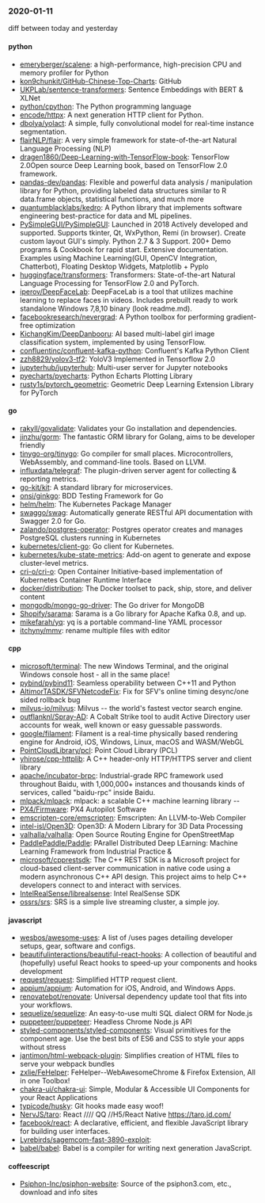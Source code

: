 ### 2020-01-11
diff between today and yesterday

#### python
* [emeryberger/scalene](https://github.com/emeryberger/scalene): a high-performance, high-precision CPU and memory profiler for Python
* [kon9chunkit/GitHub-Chinese-Top-Charts](https://github.com/kon9chunkit/GitHub-Chinese-Top-Charts):  GitHub
* [UKPLab/sentence-transformers](https://github.com/UKPLab/sentence-transformers): Sentence Embeddings with BERT & XLNet
* [python/cpython](https://github.com/python/cpython): The Python programming language
* [encode/httpx](https://github.com/encode/httpx): A next generation HTTP client for Python. 
* [dbolya/yolact](https://github.com/dbolya/yolact): A simple, fully convolutional model for real-time instance segmentation.
* [flairNLP/flair](https://github.com/flairNLP/flair): A very simple framework for state-of-the-art Natural Language Processing (NLP)
* [dragen1860/Deep-Learning-with-TensorFlow-book](https://github.com/dragen1860/Deep-Learning-with-TensorFlow-book): TensorFlow 2.0Open source Deep Learning book, based on TensorFlow 2.0 framework.
* [pandas-dev/pandas](https://github.com/pandas-dev/pandas): Flexible and powerful data analysis / manipulation library for Python, providing labeled data structures similar to R data.frame objects, statistical functions, and much more
* [quantumblacklabs/kedro](https://github.com/quantumblacklabs/kedro): A Python library that implements software engineering best-practice for data and ML pipelines.
* [PySimpleGUI/PySimpleGUI](https://github.com/PySimpleGUI/PySimpleGUI): Launched in 2018 Actively developed and supported. Supports tkinter, Qt, WxPython, Remi (in browser). Create custom layout GUI's simply. Python 2.7 & 3 Support. 200+ Demo programs & Cookbook for rapid start. Extensive documentation. Examples using Machine Learning(GUI, OpenCV Integration, Chatterbot), Floating Desktop Widgets, Matplotlib + Pyplo
* [huggingface/transformers](https://github.com/huggingface/transformers):  Transformers: State-of-the-art Natural Language Processing for TensorFlow 2.0 and PyTorch.
* [iperov/DeepFaceLab](https://github.com/iperov/DeepFaceLab): DeepFaceLab is a tool that utilizes machine learning to replace faces in videos. Includes prebuilt ready to work standalone Windows 7,8,10 binary (look readme.md).
* [facebookresearch/nevergrad](https://github.com/facebookresearch/nevergrad): A Python toolbox for performing gradient-free optimization
* [KichangKim/DeepDanbooru](https://github.com/KichangKim/DeepDanbooru): AI based multi-label girl image classification system, implemented by using TensorFlow.
* [confluentinc/confluent-kafka-python](https://github.com/confluentinc/confluent-kafka-python): Confluent's Kafka Python Client
* [zzh8829/yolov3-tf2](https://github.com/zzh8829/yolov3-tf2): YoloV3 Implemented in Tensorflow 2.0
* [jupyterhub/jupyterhub](https://github.com/jupyterhub/jupyterhub): Multi-user server for Jupyter notebooks
* [pyecharts/pyecharts](https://github.com/pyecharts/pyecharts):  Python Echarts Plotting Library
* [rusty1s/pytorch_geometric](https://github.com/rusty1s/pytorch_geometric): Geometric Deep Learning Extension Library for PyTorch

#### go
* [rakyll/govalidate](https://github.com/rakyll/govalidate): Validates your Go installation and dependencies.
* [jinzhu/gorm](https://github.com/jinzhu/gorm): The fantastic ORM library for Golang, aims to be developer friendly
* [tinygo-org/tinygo](https://github.com/tinygo-org/tinygo): Go compiler for small places. Microcontrollers, WebAssembly, and command-line tools. Based on LLVM.
* [influxdata/telegraf](https://github.com/influxdata/telegraf): The plugin-driven server agent for collecting & reporting metrics.
* [go-kit/kit](https://github.com/go-kit/kit): A standard library for microservices.
* [onsi/ginkgo](https://github.com/onsi/ginkgo): BDD Testing Framework for Go
* [helm/helm](https://github.com/helm/helm): The Kubernetes Package Manager
* [swaggo/swag](https://github.com/swaggo/swag): Automatically generate RESTful API documentation with Swagger 2.0 for Go.
* [zalando/postgres-operator](https://github.com/zalando/postgres-operator): Postgres operator creates and manages PostgreSQL clusters running in Kubernetes
* [kubernetes/client-go](https://github.com/kubernetes/client-go): Go client for Kubernetes.
* [kubernetes/kube-state-metrics](https://github.com/kubernetes/kube-state-metrics): Add-on agent to generate and expose cluster-level metrics.
* [cri-o/cri-o](https://github.com/cri-o/cri-o): Open Container Initiative-based implementation of Kubernetes Container Runtime Interface
* [docker/distribution](https://github.com/docker/distribution): The Docker toolset to pack, ship, store, and deliver content
* [mongodb/mongo-go-driver](https://github.com/mongodb/mongo-go-driver): The Go driver for MongoDB
* [Shopify/sarama](https://github.com/Shopify/sarama): Sarama is a Go library for Apache Kafka 0.8, and up.
* [mikefarah/yq](https://github.com/mikefarah/yq): yq is a portable command-line YAML processor
* [itchyny/mmv](https://github.com/itchyny/mmv): rename multiple files with editor

#### cpp
* [microsoft/terminal](https://github.com/microsoft/terminal): The new Windows Terminal, and the original Windows console host - all in the same place!
* [pybind/pybind11](https://github.com/pybind/pybind11): Seamless operability between C++11 and Python
* [AltimorTASDK/SFVNetcodeFix](https://github.com/AltimorTASDK/SFVNetcodeFix): Fix for SFV's online timing desync/one sided rollback bug
* [milvus-io/milvus](https://github.com/milvus-io/milvus): Milvus -- the world's fastest vector search engine.
* [outflanknl/Spray-AD](https://github.com/outflanknl/Spray-AD): A Cobalt Strike tool to audit Active Directory user accounts for weak, well known or easy guessable passwords.
* [google/filament](https://github.com/google/filament): Filament is a real-time physically based rendering engine for Android, iOS, Windows, Linux, macOS and WASM/WebGL
* [PointCloudLibrary/pcl](https://github.com/PointCloudLibrary/pcl): Point Cloud Library (PCL)
* [yhirose/cpp-httplib](https://github.com/yhirose/cpp-httplib): A C++ header-only HTTP/HTTPS server and client library
* [apache/incubator-brpc](https://github.com/apache/incubator-brpc): Industrial-grade RPC framework used throughout Baidu, with 1,000,000+ instances and thousands kinds of services, called "baidu-rpc" inside Baidu.
* [mlpack/mlpack](https://github.com/mlpack/mlpack): mlpack: a scalable C++ machine learning library --
* [PX4/Firmware](https://github.com/PX4/Firmware): PX4 Autopilot Software
* [emscripten-core/emscripten](https://github.com/emscripten-core/emscripten): Emscripten: An LLVM-to-Web Compiler
* [intel-isl/Open3D](https://github.com/intel-isl/Open3D): Open3D: A Modern Library for 3D Data Processing
* [valhalla/valhalla](https://github.com/valhalla/valhalla): Open Source Routing Engine for OpenStreetMap
* [PaddlePaddle/Paddle](https://github.com/PaddlePaddle/Paddle): PArallel Distributed Deep LEarning: Machine Learning Framework from Industrial Practice &
* [microsoft/cpprestsdk](https://github.com/microsoft/cpprestsdk): The C++ REST SDK is a Microsoft project for cloud-based client-server communication in native code using a modern asynchronous C++ API design. This project aims to help C++ developers connect to and interact with services.
* [IntelRealSense/librealsense](https://github.com/IntelRealSense/librealsense): Intel RealSense SDK
* [ossrs/srs](https://github.com/ossrs/srs): SRS is a simple live streaming cluster, a simple joy.

#### javascript
* [wesbos/awesome-uses](https://github.com/wesbos/awesome-uses): A list of /uses pages detailing developer setups, gear, software and configs.
* [beautifulinteractions/beautiful-react-hooks](https://github.com/beautifulinteractions/beautiful-react-hooks): A collection of beautiful and (hopefully) useful React hooks to speed-up your components and hooks development 
* [request/request](https://github.com/request/request):  Simplified HTTP request client.
* [appium/appium](https://github.com/appium/appium):  Automation for iOS, Android, and Windows Apps.
* [renovatebot/renovate](https://github.com/renovatebot/renovate): Universal dependency update tool that fits into your workflows.
* [sequelize/sequelize](https://github.com/sequelize/sequelize): An easy-to-use multi SQL dialect ORM for Node.js
* [puppeteer/puppeteer](https://github.com/puppeteer/puppeteer): Headless Chrome Node.js API
* [styled-components/styled-components](https://github.com/styled-components/styled-components): Visual primitives for the component age. Use the best bits of ES6 and CSS to style your apps without stress 
* [jantimon/html-webpack-plugin](https://github.com/jantimon/html-webpack-plugin): Simplifies creation of HTML files to serve your webpack bundles
* [zxlie/FeHelper](https://github.com/zxlie/FeHelper): FeHelper--WebAwesomeChrome & Firefox Extension, All in one Toolbox!
* [chakra-ui/chakra-ui](https://github.com/chakra-ui/chakra-ui): Simple, Modular & Accessible UI Components for your React Applications
* [typicode/husky](https://github.com/typicode/husky): Git hooks made easy  woof!
* [NervJS/taro](https://github.com/NervJS/taro):  React //// QQ //H5/React Native  https://taro.jd.com/
* [facebook/react](https://github.com/facebook/react): A declarative, efficient, and flexible JavaScript library for building user interfaces.
* [Lyrebirds/sagemcom-fast-3890-exploit](https://github.com/Lyrebirds/sagemcom-fast-3890-exploit): 
* [babel/babel](https://github.com/babel/babel):  Babel is a compiler for writing next generation JavaScript.

#### coffeescript
* [Psiphon-Inc/psiphon-website](https://github.com/Psiphon-Inc/psiphon-website): Source of the psiphon3.com, etc., download and info sites
